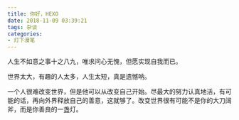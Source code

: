 ```yaml
---
title: 你好，HEXO
date: 2018-11-09 03:39:21
tags: 杂谈
categories: 
- 灯下漫笔
---
```

人生不如意之事十之八九，唯求问心无愧，但愿实现自我而已。

世界太大，有趣的人太多，人生太短，真是遗憾呐。

一个人很难改变世界，但是他可以从改变自己开始。尽最大的努力认真地活，有可能的话，再向外界释放自己的善意，这就够了。改变世界很有可能不是你的大刀阔斧，而是你善良的一盏灯。